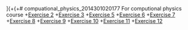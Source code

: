 ]{+{+# compuational_physics_2014301020177
For computional physics course
+[Exercise 2](https://www.zybuluo.com/yzpwez369/note/504368)
+[Exercise 3](https://www.zybuluo.com/yzpwez369/note/514539)
+[Exercise 5](https://www.zybuluo.com/yzpwez369/note/534108)
+[Exercise 6](https://www.zybuluo.com/yzpwez369/note/542389)
+[Exercise 7](https://www.zybuluo.com/yzpwez369/note/557910)
+[Exercise 8](https://www.zybuluo.com/yzpwez369/note/565835)
+[Exercise 9](https://www.zybuluo.com/yzpwez369/note/573499)
+[Exercise 10](https://www.zybuluo.com/yzpwez369/note/581825)
+[Exercise 11](https://www.zybuluo.com/yzpwez369/note/590053)
+[Exercise 12](https://www.zybuluo.com/yzpwez369/note/597787)
